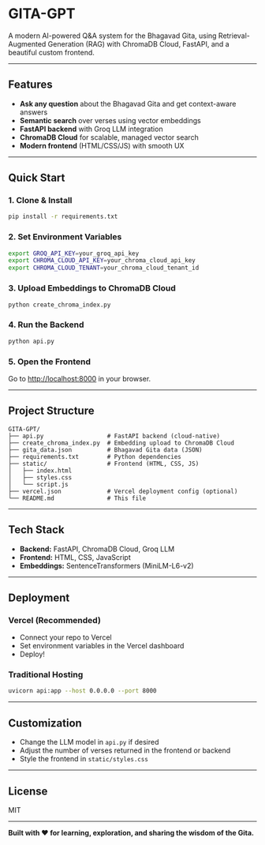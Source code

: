 # GITA-GPT

A modern AI-powered Q&A system for the Bhagavad Gita, using Retrieval-Augmented Generation (RAG) with ChromaDB Cloud, FastAPI, and a beautiful custom frontend.

---

## Features
- **Ask any question** about the Bhagavad Gita and get context-aware answers
- **Semantic search** over verses using vector embeddings
- **FastAPI backend** with Groq LLM integration
- **ChromaDB Cloud** for scalable, managed vector search
- **Modern frontend** (HTML/CSS/JS) with smooth UX

---

## Quick Start

### 1. Clone & Install
```bash
pip install -r requirements.txt
```

### 2. Set Environment Variables
```bash
export GROQ_API_KEY=your_groq_api_key
export CHROMA_CLOUD_API_KEY=your_chroma_cloud_api_key
export CHROMA_CLOUD_TENANT=your_chroma_cloud_tenant_id
```

### 3. Upload Embeddings to ChromaDB Cloud
```bash
python create_chroma_index.py
```

### 4. Run the Backend
```bash
python api.py
```

### 5. Open the Frontend
Go to [http://localhost:8000](http://localhost:8000) in your browser.

---

## Project Structure
```
GITA-GPT/
├── api.py                  # FastAPI backend (cloud-native)
├── create_chroma_index.py  # Embedding upload to ChromaDB Cloud
├── gita_data.json          # Bhagavad Gita data (JSON)
├── requirements.txt        # Python dependencies
├── static/                 # Frontend (HTML, CSS, JS)
│   ├── index.html
│   ├── styles.css
│   └── script.js
├── vercel.json             # Vercel deployment config (optional)
└── README.md               # This file
```

---

## Tech Stack
- **Backend:** FastAPI, ChromaDB Cloud, Groq LLM
- **Frontend:** HTML, CSS, JavaScript
- **Embeddings:** SentenceTransformers (MiniLM-L6-v2)

---

## Deployment

### Vercel (Recommended)
- Connect your repo to Vercel
- Set environment variables in the Vercel dashboard
- Deploy!

### Traditional Hosting
```bash
uvicorn api:app --host 0.0.0.0 --port 8000
```

---

## Customization
- Change the LLM model in `api.py` if desired
- Adjust the number of verses returned in the frontend or backend
- Style the frontend in `static/styles.css`

---

## License
MIT

---

**Built with ❤️ for learning, exploration, and sharing the wisdom of the Gita.**
